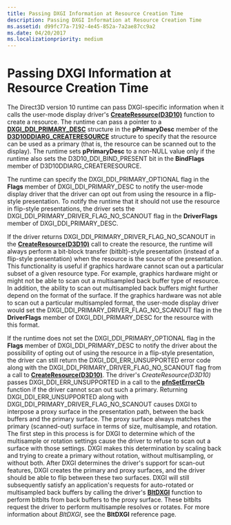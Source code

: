 ```yaml
---
title: Passing DXGI Information at Resource Creation Time
description: Passing DXGI Information at Resource Creation Time
ms.assetid: d99fc77a-7192-4e45-852a-7a2ae87cc9a2
ms.date: 04/20/2017
ms.localizationpriority: medium
---
```


# Passing DXGI Information at Resource Creation Time


The Direct3D version 10 runtime can pass DXGI-specific information when it calls the user-mode display driver's [**CreateResource(D3D10)**](/windows-hardware/drivers/ddi/d3d10umddi/nc-d3d10umddi-pfnd3d10ddi_createresource) function to create a resource. The runtime can pass a pointer to a [**DXGI\_DDI\_PRIMARY\_DESC**](/windows-hardware/drivers/ddi/dxgiddi/ns-dxgiddi-dxgi_ddi_primary_desc) structure in the **pPrimaryDesc** member of the [**D3D10DDIARG\_CREATERESOURCE**](/windows-hardware/drivers/ddi/d3d10umddi/ns-d3d10umddi-d3d10ddiarg_createresource) structure to specify that the resource can be used as a primary (that is, the resource can be scanned out to the display). The runtime sets **pPrimaryDesc** to a non-NULL value only if the runtime also sets the D3D10\_DDI\_BIND\_PRESENT bit in the **BindFlags** member of D3D10DDIARG\_CREATERESOURCE.

The runtime can specify the DXGI\_DDI\_PRIMARY\_OPTIONAL flag in the **Flags** member of DXGI\_DDI\_PRIMARY\_DESC to notify the user-mode display driver that the driver can opt out from using the resource in a flip-style presentation. To notify the runtime that it should not use the resource in flip-style presentations, the driver sets the DXGI\_DDI\_PRIMARY\_DRIVER\_FLAG\_NO\_SCANOUT flag in the **DriverFlags** member of DXGI\_DDI\_PRIMARY\_DESC.

If the driver returns DXGI\_DDI\_PRIMARY\_DRIVER\_FLAG\_NO\_SCANOUT in the [**CreateResource(D3D10)**](/windows-hardware/drivers/ddi/d3d10umddi/nc-d3d10umddi-pfnd3d10ddi_createresource) call to create the resource, the runtime will always perform a bit-block transfer (bitblt)-style presentation (instead of a flip-style presentation) when the resource is the source of the presentation. This functionality is useful if graphics hardware cannot scan out a particular subset of a given resource type. For example, graphics hardware might or might not be able to scan out a multisampled back buffer type of resource. In addition, the ability to scan out multisampled back buffers might further depend on the format of the surface. If the graphics hardware was not able to scan out a particular multisampled format, the user-mode display driver would set the DXGI\_DDI\_PRIMARY\_DRIVER\_FLAG\_NO\_SCANOUT flag in the **DriverFlags** member of DXGI\_DDI\_PRIMARY\_DESC for the resource with this format.

If the runtime does not set the DXGI\_DDI\_PRIMARY\_OPTIONAL flag in the **Flags** member of DXGI\_DDI\_PRIMARY\_DESC to notify the driver about the possibility of opting out of using the resource in a flip-style presentation, the driver can still return the DXGI\_DDI\_ERR\_UNSUPPORTED error code along with the DXGI\_DDI\_PRIMARY\_DRIVER\_FLAG\_NO\_SCANOUT flag from a call to [**CreateResource(D3D10)**](/windows-hardware/drivers/ddi/d3d10umddi/nc-d3d10umddi-pfnd3d10ddi_createresource). The driver's *CreateResource(D3D10)* passes DXGI\_DDI\_ERR\_UNSUPPORTED in a call to the [**pfnSetErrorCb**](/windows-hardware/drivers/ddi/d3d10umddi/nc-d3d10umddi-pfnd3d10ddi_seterror_cb) function if the driver cannot scan out such a primary. Returning DXGI\_DDI\_ERR\_UNSUPPORTED along with DXGI\_DDI\_PRIMARY\_DRIVER\_FLAG\_NO\_SCANOUT causes DXGI to interpose a proxy surface in the presentation path, between the back buffers and the primary surface. The proxy surface always matches the primary (scanned-out) surface in terms of size, multisample, and rotation. The first step in this process is for DXGI to determine which of the multisample or rotation settings cause the driver to refuse to scan out a surface with those settings. DXGI makes this determination by scaling back and trying to create a primary without rotation, without multisampling, or without both. After DXGI determines the driver's support for scan-out features, DXGI creates the primary and proxy surfaces, and the driver should be able to flip between these two surfaces. DXGI will still subsequently satisfy an application's requests for auto-rotated or multisampled back buffers by calling the driver's [**BltDXGI**](/windows-hardware/drivers/ddi/dxgiddi/ns-dxgiddi-dxgi_ddi_base_functions) function to perform bitblts from back buffers to the proxy surface. These bitblts request the driver to perform multisample resolves or rotates. For more information about *BltDXGI*, see the **BltDXGI** reference page.

 

